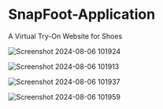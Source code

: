# SnapFoot-Application
A Virtual Try-On Website for Shoes

![Screenshot 2024-08-06 101924](https://github.com/user-attachments/assets/d20abdb9-5bbb-40ca-b9c7-9a42aa3ff5ed)

![Screenshot 2024-08-06 101913](https://github.com/user-attachments/assets/7f447063-5eca-4a70-a99f-d0bd83cfd203)

![Screenshot 2024-08-06 101937](https://github.com/user-attachments/assets/50da165f-4851-435e-85b6-bfec0764beb1)

![Screenshot 2024-08-06 101959](https://github.com/user-attachments/assets/dfd2a7f6-6655-438b-8c05-95ee6bdb93fd)
